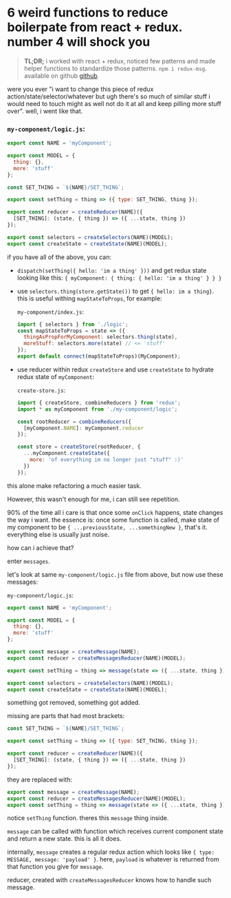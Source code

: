 # 6 weird functions to reduce boilerpate from react + redux. number 4 will shock you

> **TL;DR;** i worked with react + redux, noticed few patterns and made helper functions to standardize those patterns. `npm i redux-msg`. available on github <a href="https://github.com/argshook/redux-msg" target="_blank">github</a>.

were you ever "i want to change this piece of redux
action/state/selector/whatever but ugh there's so much of similar stuff i would need to touch might as well not do it at all and keep pilling more stuff over". well, i went like that.

### `my-component/logic.js`:

```js
export const NAME = 'myComponent';

export const MODEL = {
  thing: {},
  more: 'stuff'
};

const SET_THING = `${NAME}/SET_THING`;

export const setThing = thing => ({ type: SET_THING, thing });

export const reducer = createReducer(NAME)({
  [SET_THING]: (state, { thing }) => ({ ...state, thing })
});

export const selectors = createSelectors(NAME)(MODEL);
export const createState = createState(NAME)(MODEL);
```

if you have all of the above, you can:

* `dispatch(setThing({ hello: 'im a thing' }))` and get redux state looking
like this: `{ myComponent: { thing: { hello: 'im a thing' } } }`
* use `selectors.thing(store.getState())` to get `{ hello: im a thing}`.
this is useful withing `mapStateToProps`, for example:

    `my-component/index.js`:

    ```js
    import { selectors } from './logic';
    const mapStateToProps = state => ({
      thingAsPropForMyComponent: selectors.thing(state),
      moreStuff: selectors.more(state) // <= 'stuff'
    });
    export default connect(mapStateToProps)(MyComponent);
    ```

* use reducer within redux `createStore` and use `createState` to
hydrate redux state of `myComponent`:

    `create-store.js`:

    ```js
    import { createStore, combineReducers } from 'redux';
    import * as myComponent from './my-component/logic';

    const rootReducer = combineReducers({
      [myComponent.NAME]: myComponent.reducer
    });

    const store = createStore(rootReducer, {
      ...myComponent.createState({
        more: 'of everything im no longer just "stuff" :)'
      })
    });
    ```

this alone make refactoring a much easier task.

However, this wasn't enough for me, i can still see repetition.

90% of the time all i care is that once some `onClick` happens, state
changes the way i want. the essence is: once some function is called,
make state of my component to be `{ ...previousState, ...somethingNew }`, that's it.
everything else is usually just noise. 

how can i achieve that?

enter `messages`.

let's look at same `my-component/logic.js` file from above, but now use these messages:

`my-component/logic.js`:

```js
export const NAME = 'myComponent';

export const MODEL = {
  thing: {},
  more: 'stuff'
};

export const message = createMessage(NAME);
export const reducer = createMessagesReducer(NAME)(MODEL);

export const setThing = thing => message(state => ({ ...state, thing }));

export const selectors = createSelectors(NAME)(MODEL);
export const createState = createState(NAME)(MODEL);
```

something got removed, something got added.

missing are parts that had most brackets:
```js
const SET_THING = `${NAME}/SET_THING`;

export const setThing = thing => ({ type: SET_THING, thing });

export const reducer = createReducer(NAME)({
  [SET_THING]: (state, { thing }) => ({ ...state, thing })
});
```

they are replaced with:
```js
export const message = createMessage(NAME);
export const reducer = createMessagesReducer(NAME)(MODEL);
export const setThing = thing => message(state => ({ ...state, thing }));
```

notice `setThing` function. theres this `message` thing inside.

`message` can be called with function which receives current component
state and return a new state. this is all it does.

internally, `message` creates a regular redux action which looks like `{ type: MESSAGE, message: 'payload' }`.
here, `payload` is whatever is returned from that function you give for `message`.

reducer, created with `createMessagesReducer` knows how to handle such message.
